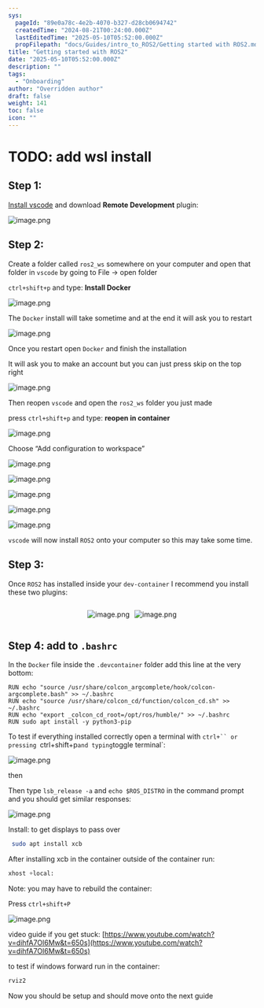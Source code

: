 ```yaml
---
sys:
  pageId: "89e0a78c-4e2b-4070-b327-d28cb0694742"
  createdTime: "2024-08-21T00:24:00.000Z"
  lastEditedTime: "2025-05-10T05:52:00.000Z"
  propFilepath: "docs/Guides/intro_to_ROS2/Getting started with ROS2.md"
title: "Getting started with ROS2"
date: "2025-05-10T05:52:00.000Z"
description: ""
tags:
  - "Onboarding"
author: "Overridden author"
draft: false
weight: 141
toc: false
icon: ""
---
```


# TODO: add wsl install

## Step 1:

[Install vscode](https://code.visualstudio.com/download) and download **Remote Development** plugin:

![image.png](https://prod-files-secure.s3.us-west-2.amazonaws.com/d518164a-d88e-44d1-a4ee-3adb3bd8bce0/efb52993-1881-4a40-b95e-6f020334f022/image.png?X-Amz-Algorithm=AWS4-HMAC-SHA256&X-Amz-Content-Sha256=UNSIGNED-PAYLOAD&X-Amz-Credential=ASIAZI2LB466SVBSQBW5%2F20250620%2Fus-west-2%2Fs3%2Faws4_request&X-Amz-Date=20250620T023110Z&X-Amz-Expires=3600&X-Amz-Security-Token=IQoJb3JpZ2luX2VjEMv%2F%2F%2F%2F%2F%2F%2F%2F%2F%2FwEaCXVzLXdlc3QtMiJIMEYCIQCvbfaOntowyhrR1GAeg94BZ6AYwj%2F7oaD7uSEmCHCzHQIhAKb2oUMoOf%2BKQ9SeUp1xq8JaymiLjlDmWdC1UhfW4zp6KogECLT%2F%2F%2F%2F%2F%2F%2F%2F%2F%2FwEQABoMNjM3NDIzMTgzODA1IgzLgVQ7bWCNCmUGIpQq3AMsoiO7ZtKHBjaW3OY7AKyHitv1pB95XUoI3eGPDxeYvizopoZOKS327FpF8FV3RMx57qQy2xIi6As4Uiozz2ugwCk6UsmE4%2F3Z%2FZW5EPy77yuMbXlfzq2QPH8sY%2FeTVYBEHXkwJJeH5jNpslelUxO0BV972sbfL7xKtPdZFiXHVn8YUUzYUJMg7P475sg%2Fr4zDQzWijZobPLdf%2BlPjrRvZ%2B3GnyPQKFhgtSGjPMVJfnM7vI4dstKxwkuInsqe7SjLr4byN0QZr2A73RgkiuI4QZ4j97kknRhSJwKhVr%2FPIdOPZdhagKUCgz9iJ%2B5TBrtDjnyrX7cs%2FUVCyBOlSc4XuqjuabG0EbY8%2BfyR2mAQmGA4qsiTpFRT%2BkEY9QO8qgwPnJsnToIdUaKCoBenMMGcuBEkN8%2BF6QMVtMWcG2u9YmhxBCHfkcd5dv5gmeX3%2BJu5wDGBw32%2B2g50byCOpsuF9MKsglfdxU1VcoBjlhHmilOEMY%2F7Tqdsb%2FdlhEWzV0%2BjNoRwhElIaB%2FG7PT1d5ycmSoCFxWjOqx3cLJp0WrJYPkc%2BX2Lo6n%2BNWc%2Fr8dhBCTZ%2FZYWuzNBNupwoeYYiVFQscCj2gbXkKlIT8%2BOzZ%2BOdvURqzoofyuUiZZzLEzD3jdPCBjqkAXMbkLwFHwsrvKLARXdCjGI7fymx3HkjSX9Rh3mHgoAf9IHg%2BBaaBTexe75E%2F%2BV6oHMPLuSAMQkLgJjqtSQ0%2BtahnkrWt0e%2BXhBuEyzdFDQZ8Y%2Fx2DaVO1QtwWE%2Ba4RGkGdoUgqloy6RzQRSfod%2FtT%2FX5K%2BcMKHneD%2FGHbHpmfRjmugI8F80EeCdJcidcw4hUfSBNmQD%2FNMkqzFGZU8f0Uv5BW3I&X-Amz-Signature=415451556d18805920bd8d78afdd8a3aad6249d5ce9cc4622642875efd9f3baa&X-Amz-SignedHeaders=host&x-amz-checksum-mode=ENABLED&x-id=GetObject)

## Step 2:

Create a folder called `ros2_ws` somewhere on your computer and open that folder in `vscode` by going to File → open folder 

`ctrl+shift+p` and type: **Install Docker**

![image.png](https://prod-files-secure.s3.us-west-2.amazonaws.com/d518164a-d88e-44d1-a4ee-3adb3bd8bce0/2269dc0e-1cd5-47ff-bceb-c04ad9b2eab0/image.png?X-Amz-Algorithm=AWS4-HMAC-SHA256&X-Amz-Content-Sha256=UNSIGNED-PAYLOAD&X-Amz-Credential=ASIAZI2LB466SVBSQBW5%2F20250620%2Fus-west-2%2Fs3%2Faws4_request&X-Amz-Date=20250620T023110Z&X-Amz-Expires=3600&X-Amz-Security-Token=IQoJb3JpZ2luX2VjEMv%2F%2F%2F%2F%2F%2F%2F%2F%2F%2FwEaCXVzLXdlc3QtMiJIMEYCIQCvbfaOntowyhrR1GAeg94BZ6AYwj%2F7oaD7uSEmCHCzHQIhAKb2oUMoOf%2BKQ9SeUp1xq8JaymiLjlDmWdC1UhfW4zp6KogECLT%2F%2F%2F%2F%2F%2F%2F%2F%2F%2FwEQABoMNjM3NDIzMTgzODA1IgzLgVQ7bWCNCmUGIpQq3AMsoiO7ZtKHBjaW3OY7AKyHitv1pB95XUoI3eGPDxeYvizopoZOKS327FpF8FV3RMx57qQy2xIi6As4Uiozz2ugwCk6UsmE4%2F3Z%2FZW5EPy77yuMbXlfzq2QPH8sY%2FeTVYBEHXkwJJeH5jNpslelUxO0BV972sbfL7xKtPdZFiXHVn8YUUzYUJMg7P475sg%2Fr4zDQzWijZobPLdf%2BlPjrRvZ%2B3GnyPQKFhgtSGjPMVJfnM7vI4dstKxwkuInsqe7SjLr4byN0QZr2A73RgkiuI4QZ4j97kknRhSJwKhVr%2FPIdOPZdhagKUCgz9iJ%2B5TBrtDjnyrX7cs%2FUVCyBOlSc4XuqjuabG0EbY8%2BfyR2mAQmGA4qsiTpFRT%2BkEY9QO8qgwPnJsnToIdUaKCoBenMMGcuBEkN8%2BF6QMVtMWcG2u9YmhxBCHfkcd5dv5gmeX3%2BJu5wDGBw32%2B2g50byCOpsuF9MKsglfdxU1VcoBjlhHmilOEMY%2F7Tqdsb%2FdlhEWzV0%2BjNoRwhElIaB%2FG7PT1d5ycmSoCFxWjOqx3cLJp0WrJYPkc%2BX2Lo6n%2BNWc%2Fr8dhBCTZ%2FZYWuzNBNupwoeYYiVFQscCj2gbXkKlIT8%2BOzZ%2BOdvURqzoofyuUiZZzLEzD3jdPCBjqkAXMbkLwFHwsrvKLARXdCjGI7fymx3HkjSX9Rh3mHgoAf9IHg%2BBaaBTexe75E%2F%2BV6oHMPLuSAMQkLgJjqtSQ0%2BtahnkrWt0e%2BXhBuEyzdFDQZ8Y%2Fx2DaVO1QtwWE%2Ba4RGkGdoUgqloy6RzQRSfod%2FtT%2FX5K%2BcMKHneD%2FGHbHpmfRjmugI8F80EeCdJcidcw4hUfSBNmQD%2FNMkqzFGZU8f0Uv5BW3I&X-Amz-Signature=d371b5ed2e75102f6818f70285f80c310ac6b0f222cdbc87f76dfbf9ff562f46&X-Amz-SignedHeaders=host&x-amz-checksum-mode=ENABLED&x-id=GetObject)

The `Docker` install will take sometime and at the end it will ask you to restart

![image.png](https://prod-files-secure.s3.us-west-2.amazonaws.com/d518164a-d88e-44d1-a4ee-3adb3bd8bce0/ed233f78-be33-4b1f-b89c-9c346c0e961e/image.png?X-Amz-Algorithm=AWS4-HMAC-SHA256&X-Amz-Content-Sha256=UNSIGNED-PAYLOAD&X-Amz-Credential=ASIAZI2LB466SVBSQBW5%2F20250620%2Fus-west-2%2Fs3%2Faws4_request&X-Amz-Date=20250620T023110Z&X-Amz-Expires=3600&X-Amz-Security-Token=IQoJb3JpZ2luX2VjEMv%2F%2F%2F%2F%2F%2F%2F%2F%2F%2FwEaCXVzLXdlc3QtMiJIMEYCIQCvbfaOntowyhrR1GAeg94BZ6AYwj%2F7oaD7uSEmCHCzHQIhAKb2oUMoOf%2BKQ9SeUp1xq8JaymiLjlDmWdC1UhfW4zp6KogECLT%2F%2F%2F%2F%2F%2F%2F%2F%2F%2FwEQABoMNjM3NDIzMTgzODA1IgzLgVQ7bWCNCmUGIpQq3AMsoiO7ZtKHBjaW3OY7AKyHitv1pB95XUoI3eGPDxeYvizopoZOKS327FpF8FV3RMx57qQy2xIi6As4Uiozz2ugwCk6UsmE4%2F3Z%2FZW5EPy77yuMbXlfzq2QPH8sY%2FeTVYBEHXkwJJeH5jNpslelUxO0BV972sbfL7xKtPdZFiXHVn8YUUzYUJMg7P475sg%2Fr4zDQzWijZobPLdf%2BlPjrRvZ%2B3GnyPQKFhgtSGjPMVJfnM7vI4dstKxwkuInsqe7SjLr4byN0QZr2A73RgkiuI4QZ4j97kknRhSJwKhVr%2FPIdOPZdhagKUCgz9iJ%2B5TBrtDjnyrX7cs%2FUVCyBOlSc4XuqjuabG0EbY8%2BfyR2mAQmGA4qsiTpFRT%2BkEY9QO8qgwPnJsnToIdUaKCoBenMMGcuBEkN8%2BF6QMVtMWcG2u9YmhxBCHfkcd5dv5gmeX3%2BJu5wDGBw32%2B2g50byCOpsuF9MKsglfdxU1VcoBjlhHmilOEMY%2F7Tqdsb%2FdlhEWzV0%2BjNoRwhElIaB%2FG7PT1d5ycmSoCFxWjOqx3cLJp0WrJYPkc%2BX2Lo6n%2BNWc%2Fr8dhBCTZ%2FZYWuzNBNupwoeYYiVFQscCj2gbXkKlIT8%2BOzZ%2BOdvURqzoofyuUiZZzLEzD3jdPCBjqkAXMbkLwFHwsrvKLARXdCjGI7fymx3HkjSX9Rh3mHgoAf9IHg%2BBaaBTexe75E%2F%2BV6oHMPLuSAMQkLgJjqtSQ0%2BtahnkrWt0e%2BXhBuEyzdFDQZ8Y%2Fx2DaVO1QtwWE%2Ba4RGkGdoUgqloy6RzQRSfod%2FtT%2FX5K%2BcMKHneD%2FGHbHpmfRjmugI8F80EeCdJcidcw4hUfSBNmQD%2FNMkqzFGZU8f0Uv5BW3I&X-Amz-Signature=f88d3acd3f9d3de352963ad6f2e601309a602a4455e995dc7c843c53af5dd664&X-Amz-SignedHeaders=host&x-amz-checksum-mode=ENABLED&x-id=GetObject)

Once you restart open `Docker` and finish the installation

It will ask you to make an account but you can just press skip on the top right

![image.png](https://prod-files-secure.s3.us-west-2.amazonaws.com/d518164a-d88e-44d1-a4ee-3adb3bd8bce0/21010ad9-1659-4fd9-9f59-9932a09b2a3d/image.png?X-Amz-Algorithm=AWS4-HMAC-SHA256&X-Amz-Content-Sha256=UNSIGNED-PAYLOAD&X-Amz-Credential=ASIAZI2LB466SVBSQBW5%2F20250620%2Fus-west-2%2Fs3%2Faws4_request&X-Amz-Date=20250620T023110Z&X-Amz-Expires=3600&X-Amz-Security-Token=IQoJb3JpZ2luX2VjEMv%2F%2F%2F%2F%2F%2F%2F%2F%2F%2FwEaCXVzLXdlc3QtMiJIMEYCIQCvbfaOntowyhrR1GAeg94BZ6AYwj%2F7oaD7uSEmCHCzHQIhAKb2oUMoOf%2BKQ9SeUp1xq8JaymiLjlDmWdC1UhfW4zp6KogECLT%2F%2F%2F%2F%2F%2F%2F%2F%2F%2FwEQABoMNjM3NDIzMTgzODA1IgzLgVQ7bWCNCmUGIpQq3AMsoiO7ZtKHBjaW3OY7AKyHitv1pB95XUoI3eGPDxeYvizopoZOKS327FpF8FV3RMx57qQy2xIi6As4Uiozz2ugwCk6UsmE4%2F3Z%2FZW5EPy77yuMbXlfzq2QPH8sY%2FeTVYBEHXkwJJeH5jNpslelUxO0BV972sbfL7xKtPdZFiXHVn8YUUzYUJMg7P475sg%2Fr4zDQzWijZobPLdf%2BlPjrRvZ%2B3GnyPQKFhgtSGjPMVJfnM7vI4dstKxwkuInsqe7SjLr4byN0QZr2A73RgkiuI4QZ4j97kknRhSJwKhVr%2FPIdOPZdhagKUCgz9iJ%2B5TBrtDjnyrX7cs%2FUVCyBOlSc4XuqjuabG0EbY8%2BfyR2mAQmGA4qsiTpFRT%2BkEY9QO8qgwPnJsnToIdUaKCoBenMMGcuBEkN8%2BF6QMVtMWcG2u9YmhxBCHfkcd5dv5gmeX3%2BJu5wDGBw32%2B2g50byCOpsuF9MKsglfdxU1VcoBjlhHmilOEMY%2F7Tqdsb%2FdlhEWzV0%2BjNoRwhElIaB%2FG7PT1d5ycmSoCFxWjOqx3cLJp0WrJYPkc%2BX2Lo6n%2BNWc%2Fr8dhBCTZ%2FZYWuzNBNupwoeYYiVFQscCj2gbXkKlIT8%2BOzZ%2BOdvURqzoofyuUiZZzLEzD3jdPCBjqkAXMbkLwFHwsrvKLARXdCjGI7fymx3HkjSX9Rh3mHgoAf9IHg%2BBaaBTexe75E%2F%2BV6oHMPLuSAMQkLgJjqtSQ0%2BtahnkrWt0e%2BXhBuEyzdFDQZ8Y%2Fx2DaVO1QtwWE%2Ba4RGkGdoUgqloy6RzQRSfod%2FtT%2FX5K%2BcMKHneD%2FGHbHpmfRjmugI8F80EeCdJcidcw4hUfSBNmQD%2FNMkqzFGZU8f0Uv5BW3I&X-Amz-Signature=f58aea17ccecba3899783db50bf2fe44530bacb0d8629886b1fcedf293ca1914&X-Amz-SignedHeaders=host&x-amz-checksum-mode=ENABLED&x-id=GetObject)

Then reopen `vscode` and open the `ros2_ws` folder you just made

press `ctrl+shift+p` and type: **reopen in container**

![image.png](https://prod-files-secure.s3.us-west-2.amazonaws.com/d518164a-d88e-44d1-a4ee-3adb3bd8bce0/4e93b8c2-41ad-488c-8095-c74205196118/image.png?X-Amz-Algorithm=AWS4-HMAC-SHA256&X-Amz-Content-Sha256=UNSIGNED-PAYLOAD&X-Amz-Credential=ASIAZI2LB466SVBSQBW5%2F20250620%2Fus-west-2%2Fs3%2Faws4_request&X-Amz-Date=20250620T023110Z&X-Amz-Expires=3600&X-Amz-Security-Token=IQoJb3JpZ2luX2VjEMv%2F%2F%2F%2F%2F%2F%2F%2F%2F%2FwEaCXVzLXdlc3QtMiJIMEYCIQCvbfaOntowyhrR1GAeg94BZ6AYwj%2F7oaD7uSEmCHCzHQIhAKb2oUMoOf%2BKQ9SeUp1xq8JaymiLjlDmWdC1UhfW4zp6KogECLT%2F%2F%2F%2F%2F%2F%2F%2F%2F%2FwEQABoMNjM3NDIzMTgzODA1IgzLgVQ7bWCNCmUGIpQq3AMsoiO7ZtKHBjaW3OY7AKyHitv1pB95XUoI3eGPDxeYvizopoZOKS327FpF8FV3RMx57qQy2xIi6As4Uiozz2ugwCk6UsmE4%2F3Z%2FZW5EPy77yuMbXlfzq2QPH8sY%2FeTVYBEHXkwJJeH5jNpslelUxO0BV972sbfL7xKtPdZFiXHVn8YUUzYUJMg7P475sg%2Fr4zDQzWijZobPLdf%2BlPjrRvZ%2B3GnyPQKFhgtSGjPMVJfnM7vI4dstKxwkuInsqe7SjLr4byN0QZr2A73RgkiuI4QZ4j97kknRhSJwKhVr%2FPIdOPZdhagKUCgz9iJ%2B5TBrtDjnyrX7cs%2FUVCyBOlSc4XuqjuabG0EbY8%2BfyR2mAQmGA4qsiTpFRT%2BkEY9QO8qgwPnJsnToIdUaKCoBenMMGcuBEkN8%2BF6QMVtMWcG2u9YmhxBCHfkcd5dv5gmeX3%2BJu5wDGBw32%2B2g50byCOpsuF9MKsglfdxU1VcoBjlhHmilOEMY%2F7Tqdsb%2FdlhEWzV0%2BjNoRwhElIaB%2FG7PT1d5ycmSoCFxWjOqx3cLJp0WrJYPkc%2BX2Lo6n%2BNWc%2Fr8dhBCTZ%2FZYWuzNBNupwoeYYiVFQscCj2gbXkKlIT8%2BOzZ%2BOdvURqzoofyuUiZZzLEzD3jdPCBjqkAXMbkLwFHwsrvKLARXdCjGI7fymx3HkjSX9Rh3mHgoAf9IHg%2BBaaBTexe75E%2F%2BV6oHMPLuSAMQkLgJjqtSQ0%2BtahnkrWt0e%2BXhBuEyzdFDQZ8Y%2Fx2DaVO1QtwWE%2Ba4RGkGdoUgqloy6RzQRSfod%2FtT%2FX5K%2BcMKHneD%2FGHbHpmfRjmugI8F80EeCdJcidcw4hUfSBNmQD%2FNMkqzFGZU8f0Uv5BW3I&X-Amz-Signature=60a46c619a0ba0ead161324cbbc8dd7036269fb12ad4d8186253f5950bbca2f1&X-Amz-SignedHeaders=host&x-amz-checksum-mode=ENABLED&x-id=GetObject)

Choose “Add configuration to workspace”

![image.png](https://prod-files-secure.s3.us-west-2.amazonaws.com/d518164a-d88e-44d1-a4ee-3adb3bd8bce0/9560b282-5060-4989-ba37-97e7b2c22476/image.png?X-Amz-Algorithm=AWS4-HMAC-SHA256&X-Amz-Content-Sha256=UNSIGNED-PAYLOAD&X-Amz-Credential=ASIAZI2LB466SVBSQBW5%2F20250620%2Fus-west-2%2Fs3%2Faws4_request&X-Amz-Date=20250620T023110Z&X-Amz-Expires=3600&X-Amz-Security-Token=IQoJb3JpZ2luX2VjEMv%2F%2F%2F%2F%2F%2F%2F%2F%2F%2FwEaCXVzLXdlc3QtMiJIMEYCIQCvbfaOntowyhrR1GAeg94BZ6AYwj%2F7oaD7uSEmCHCzHQIhAKb2oUMoOf%2BKQ9SeUp1xq8JaymiLjlDmWdC1UhfW4zp6KogECLT%2F%2F%2F%2F%2F%2F%2F%2F%2F%2FwEQABoMNjM3NDIzMTgzODA1IgzLgVQ7bWCNCmUGIpQq3AMsoiO7ZtKHBjaW3OY7AKyHitv1pB95XUoI3eGPDxeYvizopoZOKS327FpF8FV3RMx57qQy2xIi6As4Uiozz2ugwCk6UsmE4%2F3Z%2FZW5EPy77yuMbXlfzq2QPH8sY%2FeTVYBEHXkwJJeH5jNpslelUxO0BV972sbfL7xKtPdZFiXHVn8YUUzYUJMg7P475sg%2Fr4zDQzWijZobPLdf%2BlPjrRvZ%2B3GnyPQKFhgtSGjPMVJfnM7vI4dstKxwkuInsqe7SjLr4byN0QZr2A73RgkiuI4QZ4j97kknRhSJwKhVr%2FPIdOPZdhagKUCgz9iJ%2B5TBrtDjnyrX7cs%2FUVCyBOlSc4XuqjuabG0EbY8%2BfyR2mAQmGA4qsiTpFRT%2BkEY9QO8qgwPnJsnToIdUaKCoBenMMGcuBEkN8%2BF6QMVtMWcG2u9YmhxBCHfkcd5dv5gmeX3%2BJu5wDGBw32%2B2g50byCOpsuF9MKsglfdxU1VcoBjlhHmilOEMY%2F7Tqdsb%2FdlhEWzV0%2BjNoRwhElIaB%2FG7PT1d5ycmSoCFxWjOqx3cLJp0WrJYPkc%2BX2Lo6n%2BNWc%2Fr8dhBCTZ%2FZYWuzNBNupwoeYYiVFQscCj2gbXkKlIT8%2BOzZ%2BOdvURqzoofyuUiZZzLEzD3jdPCBjqkAXMbkLwFHwsrvKLARXdCjGI7fymx3HkjSX9Rh3mHgoAf9IHg%2BBaaBTexe75E%2F%2BV6oHMPLuSAMQkLgJjqtSQ0%2BtahnkrWt0e%2BXhBuEyzdFDQZ8Y%2Fx2DaVO1QtwWE%2Ba4RGkGdoUgqloy6RzQRSfod%2FtT%2FX5K%2BcMKHneD%2FGHbHpmfRjmugI8F80EeCdJcidcw4hUfSBNmQD%2FNMkqzFGZU8f0Uv5BW3I&X-Amz-Signature=552753c3e8736fe730305f96b50f7a13eaccf155cf59a3a25dccff52ee2cc012&X-Amz-SignedHeaders=host&x-amz-checksum-mode=ENABLED&x-id=GetObject)

![image.png](https://prod-files-secure.s3.us-west-2.amazonaws.com/d518164a-d88e-44d1-a4ee-3adb3bd8bce0/2ee63f81-886b-48e8-a553-dc6e5eac99e4/image.png?X-Amz-Algorithm=AWS4-HMAC-SHA256&X-Amz-Content-Sha256=UNSIGNED-PAYLOAD&X-Amz-Credential=ASIAZI2LB466SVBSQBW5%2F20250620%2Fus-west-2%2Fs3%2Faws4_request&X-Amz-Date=20250620T023110Z&X-Amz-Expires=3600&X-Amz-Security-Token=IQoJb3JpZ2luX2VjEMv%2F%2F%2F%2F%2F%2F%2F%2F%2F%2FwEaCXVzLXdlc3QtMiJIMEYCIQCvbfaOntowyhrR1GAeg94BZ6AYwj%2F7oaD7uSEmCHCzHQIhAKb2oUMoOf%2BKQ9SeUp1xq8JaymiLjlDmWdC1UhfW4zp6KogECLT%2F%2F%2F%2F%2F%2F%2F%2F%2F%2FwEQABoMNjM3NDIzMTgzODA1IgzLgVQ7bWCNCmUGIpQq3AMsoiO7ZtKHBjaW3OY7AKyHitv1pB95XUoI3eGPDxeYvizopoZOKS327FpF8FV3RMx57qQy2xIi6As4Uiozz2ugwCk6UsmE4%2F3Z%2FZW5EPy77yuMbXlfzq2QPH8sY%2FeTVYBEHXkwJJeH5jNpslelUxO0BV972sbfL7xKtPdZFiXHVn8YUUzYUJMg7P475sg%2Fr4zDQzWijZobPLdf%2BlPjrRvZ%2B3GnyPQKFhgtSGjPMVJfnM7vI4dstKxwkuInsqe7SjLr4byN0QZr2A73RgkiuI4QZ4j97kknRhSJwKhVr%2FPIdOPZdhagKUCgz9iJ%2B5TBrtDjnyrX7cs%2FUVCyBOlSc4XuqjuabG0EbY8%2BfyR2mAQmGA4qsiTpFRT%2BkEY9QO8qgwPnJsnToIdUaKCoBenMMGcuBEkN8%2BF6QMVtMWcG2u9YmhxBCHfkcd5dv5gmeX3%2BJu5wDGBw32%2B2g50byCOpsuF9MKsglfdxU1VcoBjlhHmilOEMY%2F7Tqdsb%2FdlhEWzV0%2BjNoRwhElIaB%2FG7PT1d5ycmSoCFxWjOqx3cLJp0WrJYPkc%2BX2Lo6n%2BNWc%2Fr8dhBCTZ%2FZYWuzNBNupwoeYYiVFQscCj2gbXkKlIT8%2BOzZ%2BOdvURqzoofyuUiZZzLEzD3jdPCBjqkAXMbkLwFHwsrvKLARXdCjGI7fymx3HkjSX9Rh3mHgoAf9IHg%2BBaaBTexe75E%2F%2BV6oHMPLuSAMQkLgJjqtSQ0%2BtahnkrWt0e%2BXhBuEyzdFDQZ8Y%2Fx2DaVO1QtwWE%2Ba4RGkGdoUgqloy6RzQRSfod%2FtT%2FX5K%2BcMKHneD%2FGHbHpmfRjmugI8F80EeCdJcidcw4hUfSBNmQD%2FNMkqzFGZU8f0Uv5BW3I&X-Amz-Signature=3b055fc0b69122664a0899208a81842a183acf3be4b97252f783674eef5bd02a&X-Amz-SignedHeaders=host&x-amz-checksum-mode=ENABLED&x-id=GetObject)

![image.png](https://prod-files-secure.s3.us-west-2.amazonaws.com/d518164a-d88e-44d1-a4ee-3adb3bd8bce0/ae1580b2-b048-407e-aed9-b584224a7a04/image.png?X-Amz-Algorithm=AWS4-HMAC-SHA256&X-Amz-Content-Sha256=UNSIGNED-PAYLOAD&X-Amz-Credential=ASIAZI2LB466SVBSQBW5%2F20250620%2Fus-west-2%2Fs3%2Faws4_request&X-Amz-Date=20250620T023110Z&X-Amz-Expires=3600&X-Amz-Security-Token=IQoJb3JpZ2luX2VjEMv%2F%2F%2F%2F%2F%2F%2F%2F%2F%2FwEaCXVzLXdlc3QtMiJIMEYCIQCvbfaOntowyhrR1GAeg94BZ6AYwj%2F7oaD7uSEmCHCzHQIhAKb2oUMoOf%2BKQ9SeUp1xq8JaymiLjlDmWdC1UhfW4zp6KogECLT%2F%2F%2F%2F%2F%2F%2F%2F%2F%2FwEQABoMNjM3NDIzMTgzODA1IgzLgVQ7bWCNCmUGIpQq3AMsoiO7ZtKHBjaW3OY7AKyHitv1pB95XUoI3eGPDxeYvizopoZOKS327FpF8FV3RMx57qQy2xIi6As4Uiozz2ugwCk6UsmE4%2F3Z%2FZW5EPy77yuMbXlfzq2QPH8sY%2FeTVYBEHXkwJJeH5jNpslelUxO0BV972sbfL7xKtPdZFiXHVn8YUUzYUJMg7P475sg%2Fr4zDQzWijZobPLdf%2BlPjrRvZ%2B3GnyPQKFhgtSGjPMVJfnM7vI4dstKxwkuInsqe7SjLr4byN0QZr2A73RgkiuI4QZ4j97kknRhSJwKhVr%2FPIdOPZdhagKUCgz9iJ%2B5TBrtDjnyrX7cs%2FUVCyBOlSc4XuqjuabG0EbY8%2BfyR2mAQmGA4qsiTpFRT%2BkEY9QO8qgwPnJsnToIdUaKCoBenMMGcuBEkN8%2BF6QMVtMWcG2u9YmhxBCHfkcd5dv5gmeX3%2BJu5wDGBw32%2B2g50byCOpsuF9MKsglfdxU1VcoBjlhHmilOEMY%2F7Tqdsb%2FdlhEWzV0%2BjNoRwhElIaB%2FG7PT1d5ycmSoCFxWjOqx3cLJp0WrJYPkc%2BX2Lo6n%2BNWc%2Fr8dhBCTZ%2FZYWuzNBNupwoeYYiVFQscCj2gbXkKlIT8%2BOzZ%2BOdvURqzoofyuUiZZzLEzD3jdPCBjqkAXMbkLwFHwsrvKLARXdCjGI7fymx3HkjSX9Rh3mHgoAf9IHg%2BBaaBTexe75E%2F%2BV6oHMPLuSAMQkLgJjqtSQ0%2BtahnkrWt0e%2BXhBuEyzdFDQZ8Y%2Fx2DaVO1QtwWE%2Ba4RGkGdoUgqloy6RzQRSfod%2FtT%2FX5K%2BcMKHneD%2FGHbHpmfRjmugI8F80EeCdJcidcw4hUfSBNmQD%2FNMkqzFGZU8f0Uv5BW3I&X-Amz-Signature=3200aeb63916b8c3ed25d9da799db894fc10f67ddfae53eab75b95317b8dc845&X-Amz-SignedHeaders=host&x-amz-checksum-mode=ENABLED&x-id=GetObject)

![image.png](https://prod-files-secure.s3.us-west-2.amazonaws.com/d518164a-d88e-44d1-a4ee-3adb3bd8bce0/53255b28-f75e-430f-b9e3-c0ac8577e42b/image.png?X-Amz-Algorithm=AWS4-HMAC-SHA256&X-Amz-Content-Sha256=UNSIGNED-PAYLOAD&X-Amz-Credential=ASIAZI2LB466SVBSQBW5%2F20250620%2Fus-west-2%2Fs3%2Faws4_request&X-Amz-Date=20250620T023110Z&X-Amz-Expires=3600&X-Amz-Security-Token=IQoJb3JpZ2luX2VjEMv%2F%2F%2F%2F%2F%2F%2F%2F%2F%2FwEaCXVzLXdlc3QtMiJIMEYCIQCvbfaOntowyhrR1GAeg94BZ6AYwj%2F7oaD7uSEmCHCzHQIhAKb2oUMoOf%2BKQ9SeUp1xq8JaymiLjlDmWdC1UhfW4zp6KogECLT%2F%2F%2F%2F%2F%2F%2F%2F%2F%2FwEQABoMNjM3NDIzMTgzODA1IgzLgVQ7bWCNCmUGIpQq3AMsoiO7ZtKHBjaW3OY7AKyHitv1pB95XUoI3eGPDxeYvizopoZOKS327FpF8FV3RMx57qQy2xIi6As4Uiozz2ugwCk6UsmE4%2F3Z%2FZW5EPy77yuMbXlfzq2QPH8sY%2FeTVYBEHXkwJJeH5jNpslelUxO0BV972sbfL7xKtPdZFiXHVn8YUUzYUJMg7P475sg%2Fr4zDQzWijZobPLdf%2BlPjrRvZ%2B3GnyPQKFhgtSGjPMVJfnM7vI4dstKxwkuInsqe7SjLr4byN0QZr2A73RgkiuI4QZ4j97kknRhSJwKhVr%2FPIdOPZdhagKUCgz9iJ%2B5TBrtDjnyrX7cs%2FUVCyBOlSc4XuqjuabG0EbY8%2BfyR2mAQmGA4qsiTpFRT%2BkEY9QO8qgwPnJsnToIdUaKCoBenMMGcuBEkN8%2BF6QMVtMWcG2u9YmhxBCHfkcd5dv5gmeX3%2BJu5wDGBw32%2B2g50byCOpsuF9MKsglfdxU1VcoBjlhHmilOEMY%2F7Tqdsb%2FdlhEWzV0%2BjNoRwhElIaB%2FG7PT1d5ycmSoCFxWjOqx3cLJp0WrJYPkc%2BX2Lo6n%2BNWc%2Fr8dhBCTZ%2FZYWuzNBNupwoeYYiVFQscCj2gbXkKlIT8%2BOzZ%2BOdvURqzoofyuUiZZzLEzD3jdPCBjqkAXMbkLwFHwsrvKLARXdCjGI7fymx3HkjSX9Rh3mHgoAf9IHg%2BBaaBTexe75E%2F%2BV6oHMPLuSAMQkLgJjqtSQ0%2BtahnkrWt0e%2BXhBuEyzdFDQZ8Y%2Fx2DaVO1QtwWE%2Ba4RGkGdoUgqloy6RzQRSfod%2FtT%2FX5K%2BcMKHneD%2FGHbHpmfRjmugI8F80EeCdJcidcw4hUfSBNmQD%2FNMkqzFGZU8f0Uv5BW3I&X-Amz-Signature=be1c7952bdb4dedc0d880a7d80f1973a4348a37bbc585403d3532c49aa013299&X-Amz-SignedHeaders=host&x-amz-checksum-mode=ENABLED&x-id=GetObject)

![image.png](https://prod-files-secure.s3.us-west-2.amazonaws.com/d518164a-d88e-44d1-a4ee-3adb3bd8bce0/7c562767-5af9-4ffb-97d1-327bcdf4ee00/image.png?X-Amz-Algorithm=AWS4-HMAC-SHA256&X-Amz-Content-Sha256=UNSIGNED-PAYLOAD&X-Amz-Credential=ASIAZI2LB466SVBSQBW5%2F20250620%2Fus-west-2%2Fs3%2Faws4_request&X-Amz-Date=20250620T023110Z&X-Amz-Expires=3600&X-Amz-Security-Token=IQoJb3JpZ2luX2VjEMv%2F%2F%2F%2F%2F%2F%2F%2F%2F%2FwEaCXVzLXdlc3QtMiJIMEYCIQCvbfaOntowyhrR1GAeg94BZ6AYwj%2F7oaD7uSEmCHCzHQIhAKb2oUMoOf%2BKQ9SeUp1xq8JaymiLjlDmWdC1UhfW4zp6KogECLT%2F%2F%2F%2F%2F%2F%2F%2F%2F%2FwEQABoMNjM3NDIzMTgzODA1IgzLgVQ7bWCNCmUGIpQq3AMsoiO7ZtKHBjaW3OY7AKyHitv1pB95XUoI3eGPDxeYvizopoZOKS327FpF8FV3RMx57qQy2xIi6As4Uiozz2ugwCk6UsmE4%2F3Z%2FZW5EPy77yuMbXlfzq2QPH8sY%2FeTVYBEHXkwJJeH5jNpslelUxO0BV972sbfL7xKtPdZFiXHVn8YUUzYUJMg7P475sg%2Fr4zDQzWijZobPLdf%2BlPjrRvZ%2B3GnyPQKFhgtSGjPMVJfnM7vI4dstKxwkuInsqe7SjLr4byN0QZr2A73RgkiuI4QZ4j97kknRhSJwKhVr%2FPIdOPZdhagKUCgz9iJ%2B5TBrtDjnyrX7cs%2FUVCyBOlSc4XuqjuabG0EbY8%2BfyR2mAQmGA4qsiTpFRT%2BkEY9QO8qgwPnJsnToIdUaKCoBenMMGcuBEkN8%2BF6QMVtMWcG2u9YmhxBCHfkcd5dv5gmeX3%2BJu5wDGBw32%2B2g50byCOpsuF9MKsglfdxU1VcoBjlhHmilOEMY%2F7Tqdsb%2FdlhEWzV0%2BjNoRwhElIaB%2FG7PT1d5ycmSoCFxWjOqx3cLJp0WrJYPkc%2BX2Lo6n%2BNWc%2Fr8dhBCTZ%2FZYWuzNBNupwoeYYiVFQscCj2gbXkKlIT8%2BOzZ%2BOdvURqzoofyuUiZZzLEzD3jdPCBjqkAXMbkLwFHwsrvKLARXdCjGI7fymx3HkjSX9Rh3mHgoAf9IHg%2BBaaBTexe75E%2F%2BV6oHMPLuSAMQkLgJjqtSQ0%2BtahnkrWt0e%2BXhBuEyzdFDQZ8Y%2Fx2DaVO1QtwWE%2Ba4RGkGdoUgqloy6RzQRSfod%2FtT%2FX5K%2BcMKHneD%2FGHbHpmfRjmugI8F80EeCdJcidcw4hUfSBNmQD%2FNMkqzFGZU8f0Uv5BW3I&X-Amz-Signature=871fed15e38236a3bea080f263645d7a816a4389e180bc1da53f8746d6da2939&X-Amz-SignedHeaders=host&x-amz-checksum-mode=ENABLED&x-id=GetObject)

`vscode` will now install `ROS2` onto your computer so this may take some time.

## Step 3:

Once `ROS2` has installed inside your `dev-container` I recommend you install these two plugins:

<div style="display: flex;flex-direction: row; column-gap:10px; max-width: 630px;justify-content: center;">
<div>

![image.png](https://prod-files-secure.s3.us-west-2.amazonaws.com/d518164a-d88e-44d1-a4ee-3adb3bd8bce0/3fc3d550-5a54-4ba1-ba6b-faa01cdb7369/image.png?X-Amz-Algorithm=AWS4-HMAC-SHA256&X-Amz-Content-Sha256=UNSIGNED-PAYLOAD&X-Amz-Credential=ASIAZI2LB466UM453JG3%2F20250620%2Fus-west-2%2Fs3%2Faws4_request&X-Amz-Date=20250620T023113Z&X-Amz-Expires=3600&X-Amz-Security-Token=IQoJb3JpZ2luX2VjEMn%2F%2F%2F%2F%2F%2F%2F%2F%2F%2FwEaCXVzLXdlc3QtMiJHMEUCIQCctAQDBlraVIJvpfU4oKZuOPk2JOo1BuJY3tfH5BD1HAIgE9Sm3LJ6bKqBLd6%2F%2B6uz0e8SMRya53%2FcEtYR2wgTnLcqiAQIsv%2F%2F%2F%2F%2F%2F%2F%2F%2F%2FARAAGgw2Mzc0MjMxODM4MDUiDFayU8GB9D9gcs28kircA9hcvvO6yl7LGoQ%2Fq773ceruNMsz8x8ai33pgPTeKb6whOKJ%2FUHnvXrqcMfCjzMT4rzCkWVir8plMc5zwPUUDKA%2F7Q%2B1ZvmZbV8GCHSYTJJrN4Ne4NpxRfsXeQ%2Bcj01OF2rilmag31QF0NuhxR7i4FSM9yDQLGbYc%2F1TAlFWN18ci6VC5umGhtwKnk34uUhdU7gOMH6MuyOXlxsBZ601FiwyhNJODQidpXsQ64oufBp06jICuhTs8HMYAyksX0rCZugyLto3%2FEplfPDZfDruPVXoXJNbvDmlqgf5p%2FOmV2d9oregKH1gsacXR9w%2BdmfLhRPFsNCQHoyh1WkMDwoFPYkr1KcGxe431H3FBbNPs2GD4Rj6v7770ms%2FThcgFbKmDmwGESJhjB0pqJ4Jpwnx0oK%2BZ5VkRs0BYQeRAUd1WfOJcjHxMGr0q7dOV3j80tcw5IkdDsvzMkshnL8Q2CkNbcsOEJARuPCuTMZLBlO4FmPGsEUvGqkrWFk%2F2XmliSGab0r2nTnN1Dt%2FgD6LlgHuEd0PTF8bXAQtEbfDvUAD3ZmZ09bZz8Gy8wVkAPmNwrFrg7zpM1i0jNL6FltKzT76VlGceGIBMxhUTAjF4dvOdbRT6uE0zbCBK2xsbCBMMK%2FV0sIGOqUBXliJqtXNzz5R7DQWqN5TB51BVoxprQ6JMkknO52fEdAIAvhQPem1y6baVXHNvDxBLiaqj8T8Cre4QNoFRNwW1PzHdln4H9EWobJLGrdALJFEbw1qslbEUDNmoMbe1yI8hrB666%2BLJC0JnHwNekGs4U1uHhMySJ0VkRwm7CV6bj6fus5Uh5WiiqIccyFp9CLwuYoq2HfGtlXiGq6dL9IX0Vb4Qa87&X-Amz-Signature=e3815048138132e2a485655c511965ae2374a63c5506cb60849355c58dc0f927&X-Amz-SignedHeaders=host&x-amz-checksum-mode=ENABLED&x-id=GetObject)

</div>
<div>

![image.png](https://prod-files-secure.s3.us-west-2.amazonaws.com/d518164a-d88e-44d1-a4ee-3adb3bd8bce0/d994cc66-13c2-4093-a5a3-f84cf4601a82/image.png?X-Amz-Algorithm=AWS4-HMAC-SHA256&X-Amz-Content-Sha256=UNSIGNED-PAYLOAD&X-Amz-Credential=ASIAZI2LB466QBGUI6MX%2F20250620%2Fus-west-2%2Fs3%2Faws4_request&X-Amz-Date=20250620T023113Z&X-Amz-Expires=3600&X-Amz-Security-Token=IQoJb3JpZ2luX2VjEMn%2F%2F%2F%2F%2F%2F%2F%2F%2F%2FwEaCXVzLXdlc3QtMiJHMEUCIQCv2hUzWKdpaStjc7c2CaLGlz4OkkmDwQD6M7DsUH5BdQIgGgHsYv4TrICIWWSuFTY4Ytksb%2FC1DEJQfbmYR4uuI28qiAQIsv%2F%2F%2F%2F%2F%2F%2F%2F%2F%2FARAAGgw2Mzc0MjMxODM4MDUiDKDI6VLkMJJIJEyEnircAxOSeJxqiJwC0I5sanyeGJWiV%2FAtP6ivgmFUIWSpbhBwlqBqWTQ0KElprbeTvn93fxl75mxbl8nVGY8NwxXnixn%2BxpU4Ia6M1r4O%2FcQ0dn8HX9RyBwFv5NLRQxLefO41ifQei4NLTRLEd%2B8hULqM%2FO%2FcWJZjcDgEZTb9wb%2BrpjBeLqsntoLJFMBvx44JOKQfAId8dNGiOP9R9esjdk838rmjj7To97he1%2FSgCfZHjgl9DVn4veY%2BH1H7xrndr%2FanPOleVpD5ac1DNx4EebeUdBMxCBcfxp5fM0%2BbDkddG%2BXBqhlNArd51eZZ%2BiU0uTVhgwfXKusTTxMKNtXfSB9R3Mw%2BQLaR5lhelCH%2FSECknuCeJwff650vjOxx6n6r8O12tdZCx9dTYrMRYtDA%2FIAeDN72ulZi5IFTTSsvBN%2Byv1A0Cd2yyK08jNoYOcH0zmM%2Bpi%2BPeUT72UmZ%2BoQvI%2BGIibhngCiVCdAkpYlsi3cY%2B89WJdAxZV9IpM8pGdA%2BfMlon3e4FzJsVyWqf1F3xuGyNXnhZnK3cb1g%2F34QU8QSjHyo9vpWtnZVW57L4sB0UXcic6%2FxLBQBB7C5dMdKJpAHDE%2F7xzvwlxReAFjq5r6WjU9q6FCpNA6%2FLM1qSTSfMOTV0sIGOqUB3sLvYugOI7q2i1q4DbzvuurQ76525LslczilgUYSlcpRtX0OVN5mfouniOYYyUpnFyl5z5iaS9D2Dq4yQoUJxhJVrIK2H0HGEQayWIou8HTR%2BioY2RbmgRU%2BuMcE5B%2BeMNCTkmXA7tqpHl3G42b2pKYGh80Ns%2BaSwt9pZhrmjmRKoVt2k4CoGAODd8KgLiHiXgvFkoD4T6LcuAmGyt57WO43jGQi&X-Amz-Signature=3afdc6e17c077b8a0b1f4c9294ff528042e5e7854c4572ff832bdff8499ab88e&X-Amz-SignedHeaders=host&x-amz-checksum-mode=ENABLED&x-id=GetObject)

</div>
</div>

## Step 4: add to `.bashrc`

In the `Docker` file inside the `.devcontainer` folder add this line at the very bottom: 

```docker
RUN echo "source /usr/share/colcon_argcomplete/hook/colcon-argcomplete.bash" >> ~/.bashrc
RUN echo "source /usr/share/colcon_cd/function/colcon_cd.sh" >> ~/.bashrc
RUN echo "export _colcon_cd_root=/opt/ros/humble/" >> ~/.bashrc
RUN sudo apt install -y python3-pip 
```

To test if everything installed correctly open a terminal with `ctrl+`` or pressing `ctrl+shift+p` and typing `toggle terminal`:

![image.png](https://prod-files-secure.s3.us-west-2.amazonaws.com/d518164a-d88e-44d1-a4ee-3adb3bd8bce0/6a4943d8-b04e-4c02-9a58-775f3384d1a5/image.png?X-Amz-Algorithm=AWS4-HMAC-SHA256&X-Amz-Content-Sha256=UNSIGNED-PAYLOAD&X-Amz-Credential=ASIAZI2LB466SVBSQBW5%2F20250620%2Fus-west-2%2Fs3%2Faws4_request&X-Amz-Date=20250620T023110Z&X-Amz-Expires=3600&X-Amz-Security-Token=IQoJb3JpZ2luX2VjEMv%2F%2F%2F%2F%2F%2F%2F%2F%2F%2FwEaCXVzLXdlc3QtMiJIMEYCIQCvbfaOntowyhrR1GAeg94BZ6AYwj%2F7oaD7uSEmCHCzHQIhAKb2oUMoOf%2BKQ9SeUp1xq8JaymiLjlDmWdC1UhfW4zp6KogECLT%2F%2F%2F%2F%2F%2F%2F%2F%2F%2FwEQABoMNjM3NDIzMTgzODA1IgzLgVQ7bWCNCmUGIpQq3AMsoiO7ZtKHBjaW3OY7AKyHitv1pB95XUoI3eGPDxeYvizopoZOKS327FpF8FV3RMx57qQy2xIi6As4Uiozz2ugwCk6UsmE4%2F3Z%2FZW5EPy77yuMbXlfzq2QPH8sY%2FeTVYBEHXkwJJeH5jNpslelUxO0BV972sbfL7xKtPdZFiXHVn8YUUzYUJMg7P475sg%2Fr4zDQzWijZobPLdf%2BlPjrRvZ%2B3GnyPQKFhgtSGjPMVJfnM7vI4dstKxwkuInsqe7SjLr4byN0QZr2A73RgkiuI4QZ4j97kknRhSJwKhVr%2FPIdOPZdhagKUCgz9iJ%2B5TBrtDjnyrX7cs%2FUVCyBOlSc4XuqjuabG0EbY8%2BfyR2mAQmGA4qsiTpFRT%2BkEY9QO8qgwPnJsnToIdUaKCoBenMMGcuBEkN8%2BF6QMVtMWcG2u9YmhxBCHfkcd5dv5gmeX3%2BJu5wDGBw32%2B2g50byCOpsuF9MKsglfdxU1VcoBjlhHmilOEMY%2F7Tqdsb%2FdlhEWzV0%2BjNoRwhElIaB%2FG7PT1d5ycmSoCFxWjOqx3cLJp0WrJYPkc%2BX2Lo6n%2BNWc%2Fr8dhBCTZ%2FZYWuzNBNupwoeYYiVFQscCj2gbXkKlIT8%2BOzZ%2BOdvURqzoofyuUiZZzLEzD3jdPCBjqkAXMbkLwFHwsrvKLARXdCjGI7fymx3HkjSX9Rh3mHgoAf9IHg%2BBaaBTexe75E%2F%2BV6oHMPLuSAMQkLgJjqtSQ0%2BtahnkrWt0e%2BXhBuEyzdFDQZ8Y%2Fx2DaVO1QtwWE%2Ba4RGkGdoUgqloy6RzQRSfod%2FtT%2FX5K%2BcMKHneD%2FGHbHpmfRjmugI8F80EeCdJcidcw4hUfSBNmQD%2FNMkqzFGZU8f0Uv5BW3I&X-Amz-Signature=4e56d8594a0852531d7e6f559b7e654083e69540f805be4aed65a03b7a238195&X-Amz-SignedHeaders=host&x-amz-checksum-mode=ENABLED&x-id=GetObject)

then 

Then type `lsb_release -a` and `echo $ROS_DISTRO` in the command prompt and you should get similar responses:

![image.png](https://prod-files-secure.s3.us-west-2.amazonaws.com/d518164a-d88e-44d1-a4ee-3adb3bd8bce0/3e635dec-a805-4e85-8b9e-d000e5b71a4e/image.png?X-Amz-Algorithm=AWS4-HMAC-SHA256&X-Amz-Content-Sha256=UNSIGNED-PAYLOAD&X-Amz-Credential=ASIAZI2LB466SVBSQBW5%2F20250620%2Fus-west-2%2Fs3%2Faws4_request&X-Amz-Date=20250620T023110Z&X-Amz-Expires=3600&X-Amz-Security-Token=IQoJb3JpZ2luX2VjEMv%2F%2F%2F%2F%2F%2F%2F%2F%2F%2FwEaCXVzLXdlc3QtMiJIMEYCIQCvbfaOntowyhrR1GAeg94BZ6AYwj%2F7oaD7uSEmCHCzHQIhAKb2oUMoOf%2BKQ9SeUp1xq8JaymiLjlDmWdC1UhfW4zp6KogECLT%2F%2F%2F%2F%2F%2F%2F%2F%2F%2FwEQABoMNjM3NDIzMTgzODA1IgzLgVQ7bWCNCmUGIpQq3AMsoiO7ZtKHBjaW3OY7AKyHitv1pB95XUoI3eGPDxeYvizopoZOKS327FpF8FV3RMx57qQy2xIi6As4Uiozz2ugwCk6UsmE4%2F3Z%2FZW5EPy77yuMbXlfzq2QPH8sY%2FeTVYBEHXkwJJeH5jNpslelUxO0BV972sbfL7xKtPdZFiXHVn8YUUzYUJMg7P475sg%2Fr4zDQzWijZobPLdf%2BlPjrRvZ%2B3GnyPQKFhgtSGjPMVJfnM7vI4dstKxwkuInsqe7SjLr4byN0QZr2A73RgkiuI4QZ4j97kknRhSJwKhVr%2FPIdOPZdhagKUCgz9iJ%2B5TBrtDjnyrX7cs%2FUVCyBOlSc4XuqjuabG0EbY8%2BfyR2mAQmGA4qsiTpFRT%2BkEY9QO8qgwPnJsnToIdUaKCoBenMMGcuBEkN8%2BF6QMVtMWcG2u9YmhxBCHfkcd5dv5gmeX3%2BJu5wDGBw32%2B2g50byCOpsuF9MKsglfdxU1VcoBjlhHmilOEMY%2F7Tqdsb%2FdlhEWzV0%2BjNoRwhElIaB%2FG7PT1d5ycmSoCFxWjOqx3cLJp0WrJYPkc%2BX2Lo6n%2BNWc%2Fr8dhBCTZ%2FZYWuzNBNupwoeYYiVFQscCj2gbXkKlIT8%2BOzZ%2BOdvURqzoofyuUiZZzLEzD3jdPCBjqkAXMbkLwFHwsrvKLARXdCjGI7fymx3HkjSX9Rh3mHgoAf9IHg%2BBaaBTexe75E%2F%2BV6oHMPLuSAMQkLgJjqtSQ0%2BtahnkrWt0e%2BXhBuEyzdFDQZ8Y%2Fx2DaVO1QtwWE%2Ba4RGkGdoUgqloy6RzQRSfod%2FtT%2FX5K%2BcMKHneD%2FGHbHpmfRjmugI8F80EeCdJcidcw4hUfSBNmQD%2FNMkqzFGZU8f0Uv5BW3I&X-Amz-Signature=81c05bae70288748929db3891bdb30e3bedc4d1284ae23df61ce10535fe9baa9&X-Amz-SignedHeaders=host&x-amz-checksum-mode=ENABLED&x-id=GetObject)

Install:  to get displays to pass over

```bash
 sudo apt install xcb
```

After installing xcb in the container outside of the container run:

```python
xhost +local:
```

Note: you may have to rebuild the container:

Press `ctrl+shift+P`

![image.png](https://prod-files-secure.s3.us-west-2.amazonaws.com/d518164a-d88e-44d1-a4ee-3adb3bd8bce0/6c2be660-2618-4c38-9c26-53554f7a0b7b/image.png?X-Amz-Algorithm=AWS4-HMAC-SHA256&X-Amz-Content-Sha256=UNSIGNED-PAYLOAD&X-Amz-Credential=ASIAZI2LB466SVBSQBW5%2F20250620%2Fus-west-2%2Fs3%2Faws4_request&X-Amz-Date=20250620T023110Z&X-Amz-Expires=3600&X-Amz-Security-Token=IQoJb3JpZ2luX2VjEMv%2F%2F%2F%2F%2F%2F%2F%2F%2F%2FwEaCXVzLXdlc3QtMiJIMEYCIQCvbfaOntowyhrR1GAeg94BZ6AYwj%2F7oaD7uSEmCHCzHQIhAKb2oUMoOf%2BKQ9SeUp1xq8JaymiLjlDmWdC1UhfW4zp6KogECLT%2F%2F%2F%2F%2F%2F%2F%2F%2F%2FwEQABoMNjM3NDIzMTgzODA1IgzLgVQ7bWCNCmUGIpQq3AMsoiO7ZtKHBjaW3OY7AKyHitv1pB95XUoI3eGPDxeYvizopoZOKS327FpF8FV3RMx57qQy2xIi6As4Uiozz2ugwCk6UsmE4%2F3Z%2FZW5EPy77yuMbXlfzq2QPH8sY%2FeTVYBEHXkwJJeH5jNpslelUxO0BV972sbfL7xKtPdZFiXHVn8YUUzYUJMg7P475sg%2Fr4zDQzWijZobPLdf%2BlPjrRvZ%2B3GnyPQKFhgtSGjPMVJfnM7vI4dstKxwkuInsqe7SjLr4byN0QZr2A73RgkiuI4QZ4j97kknRhSJwKhVr%2FPIdOPZdhagKUCgz9iJ%2B5TBrtDjnyrX7cs%2FUVCyBOlSc4XuqjuabG0EbY8%2BfyR2mAQmGA4qsiTpFRT%2BkEY9QO8qgwPnJsnToIdUaKCoBenMMGcuBEkN8%2BF6QMVtMWcG2u9YmhxBCHfkcd5dv5gmeX3%2BJu5wDGBw32%2B2g50byCOpsuF9MKsglfdxU1VcoBjlhHmilOEMY%2F7Tqdsb%2FdlhEWzV0%2BjNoRwhElIaB%2FG7PT1d5ycmSoCFxWjOqx3cLJp0WrJYPkc%2BX2Lo6n%2BNWc%2Fr8dhBCTZ%2FZYWuzNBNupwoeYYiVFQscCj2gbXkKlIT8%2BOzZ%2BOdvURqzoofyuUiZZzLEzD3jdPCBjqkAXMbkLwFHwsrvKLARXdCjGI7fymx3HkjSX9Rh3mHgoAf9IHg%2BBaaBTexe75E%2F%2BV6oHMPLuSAMQkLgJjqtSQ0%2BtahnkrWt0e%2BXhBuEyzdFDQZ8Y%2Fx2DaVO1QtwWE%2Ba4RGkGdoUgqloy6RzQRSfod%2FtT%2FX5K%2BcMKHneD%2FGHbHpmfRjmugI8F80EeCdJcidcw4hUfSBNmQD%2FNMkqzFGZU8f0Uv5BW3I&X-Amz-Signature=815311a9db86c2a5855930792432c9f3b4323c01cad2228ff982971e652e1a83&X-Amz-SignedHeaders=host&x-amz-checksum-mode=ENABLED&x-id=GetObject)

video guide if you get stuck: [https://www.youtube.com/watch?v=dihfA7Ol6Mw&t=650s](https://www.youtube.com/watch?v=dihfA7Ol6Mw&t=650s)

to test if windows forward run in the container:

```bash
rviz2
```

Now you should be setup and should move onto the next guide 
